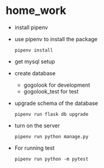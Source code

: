 # home_work

* install pipenv
* use pipenv to install the package

  ```pipenv install```
* get mysql setup
* create database 
  * gogolook for development  
  * gogolook_test for test  
* upgrade schema of the database

  ```pipenv run flask db upgrade```
* turn on the server

  ```pipenv run python manage.py```
  
  
* For running test

  ```pipenv run python -m pytest```
